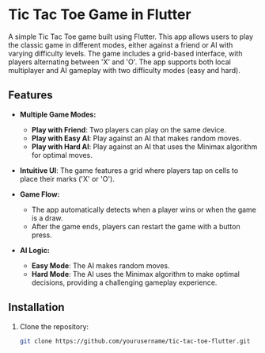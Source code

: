 # Tic Tac Toe Game in Flutter

A simple Tic Tac Toe game built using Flutter. This app allows users to play the classic game in different modes, either against a friend or AI with varying difficulty levels. The game includes a grid-based interface, with players alternating between 'X' and 'O'. The app supports both local multiplayer and AI gameplay with two difficulty modes (easy and hard).

## Features

- **Multiple Game Modes:**
  - **Play with Friend**: Two players can play on the same device.
  - **Play with Easy AI**: Play against an AI that makes random moves.
  - **Play with Hard AI**: Play against an AI that uses the Minimax algorithm for optimal moves.

- **Intuitive UI**: The game features a grid where players tap on cells to place their marks ('X' or 'O').

- **Game Flow:**
  - The app automatically detects when a player wins or when the game is a draw.
  - After the game ends, players can restart the game with a button press.

- **AI Logic:**
  - **Easy Mode**: The AI makes random moves.
  - **Hard Mode**: The AI uses the Minimax algorithm to make optimal decisions, providing a challenging gameplay experience.

## Installation

1. Clone the repository:
   ```bash
   git clone https://github.com/yourusername/tic-tac-toe-flutter.git
